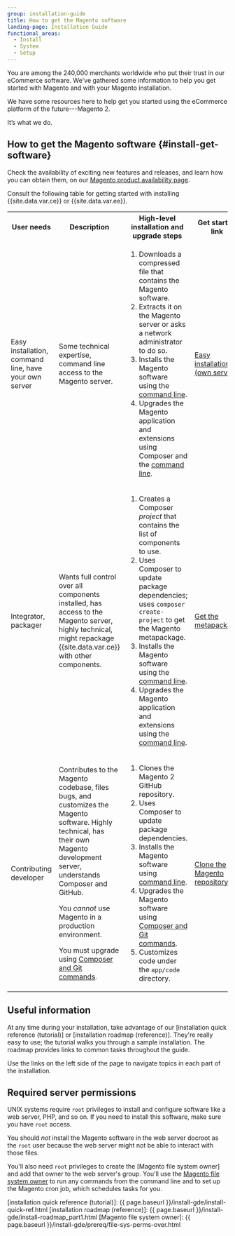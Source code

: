 ```yaml
---
group: installation-guide
title: How to get the Magento software
landing-page: Installation Guide
functional_areas:
  - Install
  - System
  - Setup
---
```


You are among the 240,000 merchants worldwide who put their trust in our eCommerce software. We've gathered some information to help you get started with Magento and with your Magento installation.

We have some resources here to help get you started using the eCommerce platform of the future---Magento 2.

It’s what we do.

## How to get the Magento software {#install-get-software}

Check the availability of exciting new features and releases, and learn how you can obtain them, on our [Magento product availability page](https://devdocs.magento.com/release/availability.html).

Consult the following table for getting started with installing {{site.data.var.ce}} or {{site.data.var.ee}}.

<table>
    <tbody>
        <tr>
            <th>User needs</th>
            <th>Description</th>
            <th>High-level installation and upgrade steps</th>
            <th>Get started link</th>
        </tr>
    <tr>
        <td><p>Easy installation, command line, have your own server</p></td>
        <td><p>Some technical expertise, command line access to the Magento server.</p>
        </td>
        <td><ol><li>Downloads a compressed file that contains the Magento software.</li>
            <li>Extracts it on the Magento server or asks a network administrator to do so.</li>
            <li>Installs the Magento software using the <a href="{{ page.baseurl }}/install-gde/install/cli/install-cli.html">command line</a>.</li>
            <li>Upgrades the Magento application and extensions using Composer and the <a href="{{ page.baseurl }}/comp-mgr/cli/cli-upgrade.html">command line</a>.</li></ol>
        </td>
        <td><p><a href="{{ page.baseurl }}/install-gde/prereq/zip_install.html">Easy installation (own server)</a></p></td>
    </tr>
    <tr>
        <td><p>Integrator, packager</p></td>
        <td><p>Wants full control over all components installed, has access to the Magento server, highly technical, might repackage {{site.data.var.ce}} with other components.</p>
        </td>
        <td><ol><li>Creates a Composer <em>project</em> that contains the list of components to use.</li>
            <li>Uses Composer to update package dependencies; uses <code>composer create-project</code> to get the Magento metapackage.</li>
            <li>Installs the Magento software using the <a href="{{ page.baseurl }}/install-gde/install/cli/install-cli.html">command line</a>.</li>
        <li>Upgrades the Magento application and extensions using the  <a href="{{ page.baseurl }}/comp-mgr/cli/cli-upgrade.html">command line</a>.</li></ol></td>
        <td><p><a href="{{ page.baseurl }}/install-gde/composer.html">Get the metapackage</a></p></td>
    </tr>
    <tr>
        <td><p>Contributing developer</p></td>
        <td><p>Contributes to the Magento codebase, files bugs, and customizes the Magento software. Highly technical, has their own Magento development server, understands Composer and GitHub.</p>
            <p>You <em>cannot</em> use Magento in a production environment.</p>
      <p>You must upgrade using <a href="{{ page.baseurl }}/install-gde/install/cli/dev_options.html">Composer and Git commands</a>.</p></td>
        <td><ol><li>Clones the Magento 2 GitHub repository.</li>
            <li>Uses Composer to update package dependencies.</li>
            <li>Installs the Magento software using <a href="{{ page.baseurl }}/install-gde/install/cli/install-cli.html">command line</a>.</li>
            <li>Upgrades the Magento software using <a href="{{ page.baseurl }}/install-gde/install/cli/dev_options.html">Composer and Git commands</a>.</li>
            <li>Customizes code under the <code>app/code</code> directory.</li></ol></td>
        <td><p><a href="{{ page.baseurl }}/install-gde/prereq/dev_install.html">Clone the Magento repository</a></p></td>
    </tr>
    </tbody>
</table>

## Useful information

At any time during your installation, take advantage of our [installation quick reference (tutorial)] or [installation roadmap (reference)]. They're really easy to use; the tutorial walks you through a sample installation. The roadmap provides links to common tasks throughout the guide.

Use the links on the left side of the page to navigate topics in each part of the installation.

## Required server permissions

UNIX systems require `root` privileges to install and configure software like a web server, PHP, and so on. If you need to install this software, make sure you have `root` access.

You should *not* install the Magento software in the web server docroot as the `root` user because the web server might not be able to interact with those files.

You'll also need `root` privileges to create the [Magento file system owner] and add that owner to the web server's group. You'll use the [Magento file system owner](https://glossary.magento.com/magento-file-system-owner) to run any commands from the command line and to set up the Magento cron job, which schedules tasks for you.

<!-- LINK DEFINITIONS -->

[installation quick reference (tutorial)]: {{ page.baseurl }}/install-gde/install-quick-ref.html
[installation roadmap (reference)]: {{ page.baseurl }}/install-gde/install-roadmap_part1.html
[Magento file system owner]: {{ page.baseurl }}/install-gde/prereq/file-sys-perms-over.html
